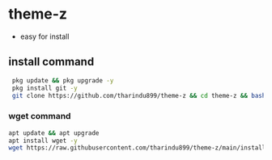 # theme-z

- easy for install

## install command

```bash
 pkg update && pkg upgrade -y
 pkg install git -y
 git clone https://github.com/tharindu899/theme-z && cd theme-z && bash install.sh
```
### wget command

```bash
apt update && apt upgrade
apt install wget -y
wget https://raw.githubusercontent.com/tharindu899/theme-z/main/install.sh && bash ~/install.sh
```